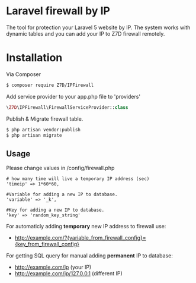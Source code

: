 # Laravel firewall by IP
The tool for protection your Laravel 5 website by IP. The system works with dynamic tables and you can add your IP to Z7D firewall remotely.

# Installation

Via Composer

``` bash
$ composer require Z7D/IPFirewall
```

Add service provider to your app.php file to 'providers'

``` php
\Z7D\IPFirewall\FirewallServiceProvider::class
```

Publish & Migrate firewall table.
``` bash
$ php artisan vendor:publish
$ php artisan migrate
```
## Usage

Please change values in /config/firewall.php

    # how many time will live a temporary IP address (sec)
    'timeip' => 1*60*60,

    #Variable for adding a new IP to database.
    'variable' => '_k',
    
    #Key for adding a new IP to database.
    'key' => 'random_key_string'



For automaticly adding <b>temporary</b> new IP address to firewall use:
 - http://example.com/?{variable_from_firewall_config}={key_from_firewall_config}

For getting SQL query for manual adding <b>permanent</b> IP to database:
 - http://example.com/ip (your IP)
 - http://example.com/ip/127.0.0.1 (different IP)
 


